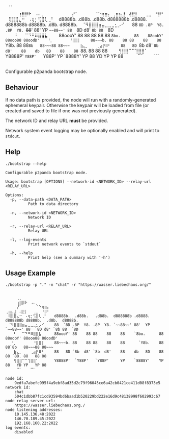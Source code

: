      ⢀⡀⠀⠀⠀⠀⠀⠀⠀⠀⠀
⠀⠀⠀⠀⢰⣿⡿⠗⠀⠠⠄⡀⠀⠀⠀⠀
⠀⠀⠀⠀⡜⠁⠀⠀⠀⠀⠀⠈⠑⢶⣶⡄
⢀⣶⣦⣸⠀⢼⣟⡇⠀⠀⢀⣀⠀⠘⡿⠃
⠀⢿⣿⣿⣄⠒⠀⠠⢶⡂⢫⣿⢇⢀⠃⠀  d8888b.  .d88b.   .d88b.  d888888b .d8888. d888888b d8888b.  .d8b.  d8888b.
⠀⠈⠻⣿⣿⣿⣶⣤⣀⣀⣀⣂⡠⠊⠀⠀  88  `8D .8P  Y8. .8P  Y8. `~~88~~' 88'  YP `~~88~~' 88  `8D d8' `8b 88  `8D
⠀⠀⠀⠃⠀⠀⠉⠙⠛⠿⣿⣿⣧⠀⠀⠀  88oooY' 88    88 88    88    88    `8bo.      88    88oobY' 88ooo88 88oodD'
⠀⠀⠘⡀⠀⠀⠀⠀⠀⠀⠘⣿⣿⡇⠀⠀  88~~~b. 88    88 88    88    88      `Y8b.    88    88`8b   88~~~88 88~~~
⠀⠀⠀⣷⣄⡀⠀⠀⠀⢀⣴⡟⠿⠃⠀⠀  88   8D `8b  d8' `8b  d8'    88    db   8D    88    88 `88. 88   88 88
⠀⠀⠀⢻⣿⣿⠉⠉⢹⣿⣿⠁⠀⠀⠀⠀  Y8888P'  `Y88P'   `Y88P'     YP    `8888Y'    YP    88   YD YP   YP 88
⠀⠀⠀⠀⠉⠁⠀⠀⠀⠉⠁			⠀⠀⠀⠀⠀

Configurable p2panda bootstrap node.

## Behaviour

If no data path is provided, the node will run with a randomly-generated ephemeral keypair.
Otherwise the keypair will be loaded from file (or created and saved to file if one was not
previously generated).

The network ID and relay URL **must** be provided.

Network system event logging may be optionally enabled and will print to `stdout`.

## Help

`./bootstrap --help`

```
Configurable p2panda bootstrap node.

Usage: bootstrap [OPTIONS] --network-id <NETWORK_ID> --relay-url <RELAY_URL>

Options:
  -p, --data-path <DATA_PATH>
          Path to data directory

  -n, --network-id <NETWORK_ID>
          Network ID

  -r, --relay-url <RELAY_URL>
          Relay URL

  -l, --log-events
          Print network events to `stdout`

  -h, --help
          Print help (see a summary with '-h')
```

## Usage Example

`./bootstrap -p "." -n "chat" -r "https://wasser.liebechaos.org/"`

```

     ⢀⡀⠀⠀⠀⠀⠀⠀⠀⠀⠀
⠀⠀⠀⠀⢰⣿⡿⠗⠀⠠⠄⡀⠀⠀⠀⠀
⠀⠀⠀⠀⡜⠁⠀⠀⠀⠀⠀⠈⠑⢶⣶⡄
⢀⣶⣦⣸⠀⢼⣟⡇⠀⠀⢀⣀⠀⠘⡿⠃
⠀⢿⣿⣿⣄⠒⠀⠠⢶⡂⢫⣿⢇⢀⠃⠀  d8888b.  .d88b.   .d88b.  d888888b .d8888. d888888b d8888b.  .d8b.  d8888b.
⠀⠈⠻⣿⣿⣿⣶⣤⣀⣀⣀⣂⡠⠊⠀⠀  88  `8D .8P  Y8. .8P  Y8. `~~88~~' 88'  YP `~~88~~' 88  `8D d8' `8b 88  `8D
⠀⠀⠀⠃⠀⠀⠉⠙⠛⠿⣿⣿⣧⠀⠀⠀  88oooY' 88    88 88    88    88    `8bo.      88    88oobY' 88ooo88 88oodD'
⠀⠀⠘⡀⠀⠀⠀⠀⠀⠀⠘⣿⣿⡇⠀⠀  88~~~b. 88    88 88    88    88      `Y8b.    88    88`8b   88~~~88 88~~~
⠀⠀⠀⣷⣄⡀⠀⠀⠀⢀⣴⡟⠿⠃⠀⠀  88   8D `8b  d8' `8b  d8'    88    db   8D    88    88 `88. 88   88 88
⠀⠀⠀⢻⣿⣿⠉⠉⢹⣿⣿⠁⠀⠀⠀⠀  Y8888P'  `Y88P'   `Y88P'     YP    `8888Y'    YP    88   YD YP   YP 88
⠀⠀⠀⠀⠉⠁⠀⠀⠀⠉⠁			⠀⠀⠀⠀⠀
        
node id:
	9edfa7abefc995f4a9ebf8ad35d2c79f96045ce6a42cb0421ce411d08f8373e5
network id:
	chat
	504c1dbb87fc1cd93594bd6baad1b520229bd222e16d9c48138998f602993c67
node relay server url:
	https://wasser.liebechaos.org./
node listening addresses:
	10.145.136.48:2022
	146.70.189.45:2022
	192.168.160.22:2022
log events:
	disabled
```
